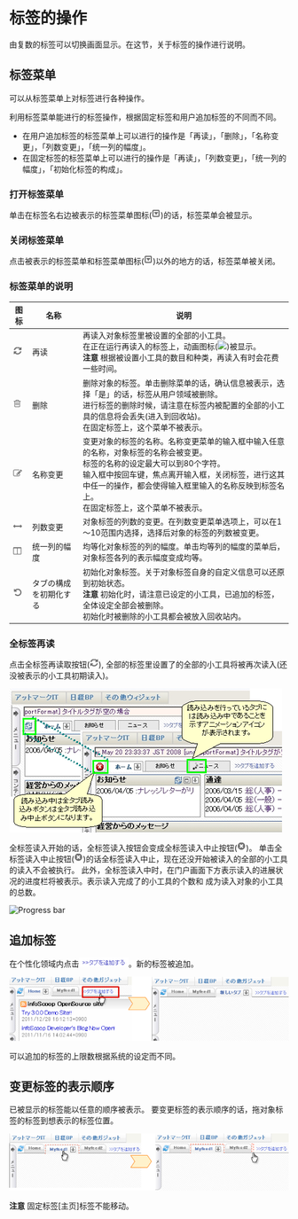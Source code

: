 # 标签的操作

由复数的标签可以切换画面显示。在这节，关于标签的操作进行说明。


## 标签菜单

可以从标签菜单上对标签进行各种操作。

利用标签菜单能进行的标签操作，根据固定标签和用户追加标签的不同而不同。

* 在用户追加标签的标签菜单上可以进行的操作是「再读」，「删除」，「名称变更」，「列数变更」，「统一列的幅度」。
* 在固定标签的标签菜单上可以进行的操作是「再读」，「列数变更」，「统一列的幅度」，「初始化标签的构成」。


### 打开标签菜单

单击在标签名右边被表示的标签菜单图标(![Gadget Menu icon])的话，标签菜单会被显示。


### 关闭标签菜单

点击被表示的标签菜单和标签菜单图标(![Gadget Menu icon])以外的地方的话，标签菜单被关闭。


### 标签菜单的说明

<table>
    <thead>
        <tr>
            <th>图标</th><th>名称</th><th>说明</th>
        </tr>
    </thead>
    <tbody>
        <tr>
            <td><img src="../../images/refresh.gif"></td>
            <td>再读</td>
            <td>
                再读入对象标签里被设置的全部的小工具。<br>
                在正在运行再读入的标签上，动画图标(<img src="../../images/indicator.gif">)被显示。<br>
                <strong>注意</strong> 根据被设置小工具的数目和种类，再读入有时会花费一些时间。
            </td>
        </tr>
        <tr>
            <td><img src="../../images/trash.gif"></td>
            <td>删除</td>
            <td>
                删除对象的标签。单击删除菜单的话，确认信息被表示，选择「是」的话，标签从用户领域被删除。<br>
                进行标签的删除时候，请注意在标签内被配置的全部的小工具的信息将会丢失(进入到回收站)。<br>
                在固定标签上，这个菜单不被表示。
            </td>
        </tr>
        <tr>
            <td><img src="../../images/edit.gif"></td>
            <td>名称变更</td>
            <td>
                变更对象的标签的名称。名称变更菜单的输入框中输入任意的名称，对象标签的名称会被变更。<br>
                标签的名称的设定最大可以到80个字符。<br>
                输入框中按回车键，焦点离开输入框，关闭标签，进行这其中任一的操作，都会使得输入框里输入的名称反映到标签名上。<br>
                在固定标签上，这个菜单不被表示。
            </td>
        </tr>
        <tr>
            <td><img src="../../images/changeColumn.gif"></td>
            <td>列数变更</td>
            <td>
                对象标签的列数的变更。在列数变更菜单选项上，可以在1～10范围内选择，选择后对象的标签的列数被变更。
            </td>
        </tr>
        <tr>
            <td><img src="../../images/changeColumn2.gif"></td>
            <td>统一列的幅度</td>
            <td>
                均等化对象标签的列的幅度。单击均等列的幅度的菜单后，对象标签各列的表示幅度变成均等。
            </td>
        </tr>
        <tr>
            <td><img src="../../images/init_tab.gif"></td>
            <td>タブの構成を初期化する</td>
            <td>
                初始化对象标签。关于对象标签自身的自定义信息可以还原到初始状态。<br>
                <b>注意</b> 初始化时，请注意已设定的小工具，已追加的标签，全体设定全部会被删除。<br>
                初始化时被删除的小工具都会被放入回收站内。
            </td>
        </tr>
    </tbody>
</table>


### 全标签再读

点击全标签再读取按钮(![Refresh icon]), 全部的标签里设置了的全部的小工具将被再次读入(还没被表示的小工具初期读入)。

![Reloading all tab]

全标签读入开始的话，全标签读入按钮会变成全标签读入中止按钮(![Stop icon])。
单击全标签读入中止按钮(![Stop icon])的话全标签读入中止，现在还没开始被读入的全部的小工具的读入不会被执行。
此外，全标签读入中时，在门户画面下方表示读入的进展状况的进度栏将被表示。表示读入完成了的小工具的个数和 成为读入对象的小工具的总数。

![Progress bar]


## 追加标签

在个性化领域内点击![Add the tab]。新的标签被追加。

![Adding the tab]

可以追加的标签的上限数根据系统的设定而不同。


## 变更标签的表示顺序

已被显示的标签能以任意的顺序被表示。
要变更标签的表示顺序的话，拖对象标签的标签到想表示的标签位置。

![Changing the Display Order]

**注意** 固定标签[主页]标签不能移动。


[Reloading all tab]: images/user-panel/operations-of-a-tab-1.png
[Add the tab]: images/user-panel/operations-of-a-tab-4.gif
[Adding the tab]: images/user-panel/operations-of-a-tab-2.png
[Changing the Display Order]: images/user-panel/operations-of-a-tab-3.png
[Gadget Menu icon]: ../../images/show_hidden_icons.gif
[Progress bar]: ../../images/all_refresh_progress.png
[Refresh icon]: ../../images/refresh.gif
[Stop icon]: ../../images/stop.gif
